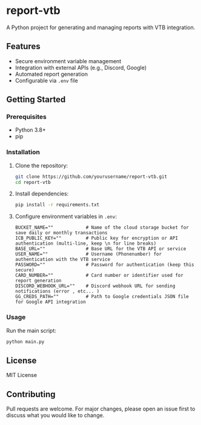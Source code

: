 # report-vtb

A Python project for generating and managing reports with VTB integration.

## Features

- Secure environment variable management
- Integration with external APIs (e.g., Discord, Google)
- Automated report generation
- Configurable via `.env` file

## Getting Started

### Prerequisites

- Python 3.8+
- pip

### Installation

1. Clone the repository:

   ```sh
   git clone https://github.com/yourusername/report-vtb.git
   cd report-vtb
   ```

2. Install dependencies:

   ```sh
   pip install -r requirements.txt
   ```

3. Configure environment variables in `.env`:
   ```
   BUCKET_NAME=""            # Name of the cloud storage bucket for save daily or monthly transactions
   ICB_PUBLIC_KEY=""         # Public key for encryption or API authentication (multi-line, keep \n for line breaks)
   BASE_URL=""               # Base URL for the VTB API or service
   USER_NAME=""              # Username (Phonenumber) for authentication with the VTB service
   PASSWORD=""               # Password for authentication (keep this secure)
   CARD_NUMBER=""            # Card number or identifier used for report generation
   DISCORD_WEBHOOK_URL=""    # Discord webhook URL for sending notifications (error , etc... )
   GG_CREDS_PATH=""          # Path to Google credentials JSON file for Google API integration
   ```

### Usage

Run the main script:

```sh
python main.py
```

## License

MIT License

## Contributing

Pull requests are welcome. For major changes, please open an issue first to discuss what you would like to change.
